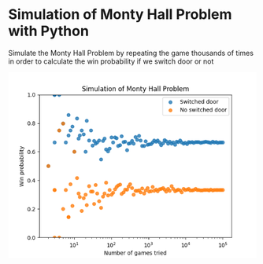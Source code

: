 # Simulation of Monty Hall Problem with Python

Simulate the Monty Hall Problem by repeating the game thousands of times in order to calculate the win probability if we switch door or not

![Plot of the simulation](test.png)
